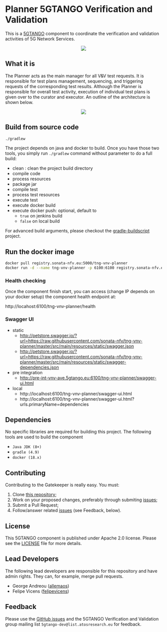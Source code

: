 # Planner 5GTANGO Verification and Validation
This is a [5GTANGO](http://www.5gtango.eu) component to coordinate the verification and validation activities of 5G Network Services.


<p align="center"><img src="https://github.com/sonata-nfv/tng-api-gtw/wiki/images/sonata-5gtango-logo-500px.png" /></p>

## What it is

The Planner acts as the main manager for all V&V test requests. It is responsible for test plans management, sequencing, and triggering requests of the corresponding test results. Although the Planner is responsible for overall test activity, execution of individual test plans is given over to the curator and executor.
An outline of the architecture is shown below.

<p align="center"><img src="https://user-images.githubusercontent.com/173755/53358658-d5cd7e00-3928-11e9-8acb-bc535fd7df18.png" /></p>

## Build from source code

```bash
./gradlew
```

The project depends on java and docker to build. Once you have those two tools, you simply run `./gradlew` command without parameter to do a full build:
* clean : clean the project build directory
* compile code
* process resources
* package jar
* compile test
* process test resources
* execute test
* execute docker build
* execute docker push: optional, default to
  * `true` on jenkins build
  * `false` on local build

For advanced build arguments, please checkout the [gradle-buildscript](https://github.com/mrduguo/gradle-buildscript) project.


## Run the docker image

```bash
docker pull registry.sonata-nfv.eu:5000/tng-vnv-planner
docker run -d --name tng-vnv-planner -p 6100:6100 registry.sonata-nfv.eu:5000/tng-vnv-planner
```

### Health checking

Once the component finish start, you can access (change IP depends on your docker setup) the component health endpoint at:

http://locahost:6100/tng-vnv-planner/health

### Swagger UI

* static
    * http://petstore.swagger.io/?url=https://raw.githubusercontent.com/sonata-nfv/tng-vnv-planner/master/src/main/resources/static/swagger.json
    * http://petstore.swagger.io/?url=https://raw.githubusercontent.com/sonata-nfv/tng-vnv-planner/master/src/main/resources/static/swagger-dependencies.json
* pre integration 
    * http://pre-int-vnv-ave.5gtango.eu:6100/tng-vnv-planner/swagger-ui.html
* local 
    * http://localhost:6100/tng-vnv-planner/swagger-ui.html
    * http://localhost:6100/tng-vnv-planner/swagger-ui.html?urls.primaryName=dependencies



## Dependencies

No specific libraries are required for building this project. The following tools are used to build the component

- `Java JDK (8+)`
- `gradle (4.9)`
- `docker (18.x)`


## Contributing
Contributing to the Gatekeeper is really easy. You must:

1. Clone [this repository](http://github.com/sonata-nfv/tng-vnv-planner);
1. Work on your proposed changes, preferably through submiting [issues](https://github.com/sonata-nfv/tng-vnv-planner/issues);
1. Submit a Pull Request;
1. Follow/answer related [issues](https://github.com/sonata-nfv/tng-vnv-planner/issues) (see Feedback, below).


## License

This 5GTANGO component is published under Apache 2.0 license. Please see the [LICENSE](LICENSE) file for more details.

## Lead Developers

The following lead developers are responsible for this repository and have admin rights. They can, for example, merge pull requests.

* George Andreou ([allemaos](https://github.com/allemaos))
* Felipe Vicens ([felipevicens](https://github.com/felipevicens))

## Feedback

Please use the [GitHub issues](https://github.com/sonata-nfv/tng-vnv-planner/issues) and the 5GTANGO Verification and Validation group mailing list `5gtango-dev@list.atosresearch.eu` for feedback.

